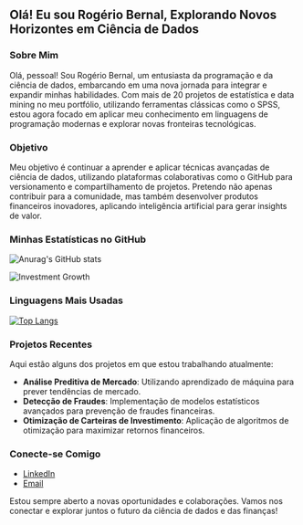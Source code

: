 ## Olá! Eu sou Rogério Bernal, Explorando Novos Horizontes em Ciência de Dados

### Sobre Mim

Olá, pessoal! Sou Rogério Bernal, um entusiasta da programação e da ciência de dados, embarcando em uma nova jornada para integrar e expandir minhas habilidades. Com mais de 20 projetos de estatística e data mining no meu portfólio, utilizando ferramentas clássicas como o SPSS, estou agora focado em aplicar meu conhecimento em linguagens de programação modernas e explorar novas fronteiras tecnológicas.

### Objetivo

Meu objetivo é continuar a aprender e aplicar técnicas avançadas de ciência de dados, utilizando plataformas colaborativas como o GitHub para versionamento e compartilhamento de projetos. Pretendo não apenas contribuir para a comunidade, mas também desenvolver produtos financeiros inovadores, aplicando inteligência artificial para gerar insights de valor.

### Minhas Estatísticas no GitHub

![Anurag's GitHub stats](https://github-readme-stats.vercel.app/api?username=yourusername&show_icons=true&theme=radical)


![Investment Growth](https://github.com/RBernalmoreno/Pessoal/blob/main/investment_growth2.gif)

### Linguagens Mais Usadas

[![Top Langs](https://github-readme-stats.vercel.app/api/top-langs/?username=yourusername&layout=compact&theme=radical)](https://github.com/anuraghazra/github-readme-stats)


### Projetos Recentes

Aqui estão alguns dos projetos em que estou trabalhando atualmente:

- **Análise Preditiva de Mercado**: Utilizando aprendizado de máquina para prever tendências de mercado.
- **Detecção de Fraudes**: Implementação de modelos estatísticos avançados para prevenção de fraudes financeiras.
- **Otimização de Carteiras de Investimento**: Aplicação de algoritmos de otimização para maximizar retornos financeiros.

### Conecte-se Comigo

- [LinkedIn](https://www.linkedin.com/in/rogerio-bernal-moreno/)
- [Email](mailto:rbernalmoreno@gmail.com)

Estou sempre aberto a novas oportunidades e colaborações. Vamos nos conectar e explorar juntos o futuro da ciência de dados e das finanças!
